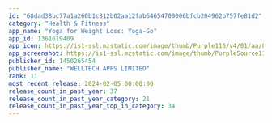 ```yaml
---
id: "68dad38bc77a1a260b1c812b02aa12fab64654709006bfcb204962b757fe81d2"
category: "Health & Fitness"
app_name: "Yoga for Weight Loss: Yoga-Go"
app_id: 1361619409
app_icon: https://is1-ssl.mzstatic.com/image/thumb/Purple116/v4/01/aa/88/01aa8865-7447-81bd-f894-22e3c372eb44/AppIcon-0-0-1x_U007emarketing-0-10-0-85-220.png/1024x1024bb.png
app_screenshot: https://is1-ssl.mzstatic.com/image/thumb/PurpleSource116/v4/6c/c9/de/6cc9de4a-ded4-d999-8bca-61e45a6c11d2/3322bbd6-7d3e-43e7-96c0-a331c2ee74f1_1_logo_6.5.jpg/1242x2688bb.png
publisher_id: 1450265454
publisher_name: "WELLTECH APPS LIMITED"
rank: 11
most_recent_release: 2024-02-05 00:00:00
release_count_in_past_year: 37
release_count_in_past_year_category: 21
release_count_in_past_year_top_in_category: 34
---
```

